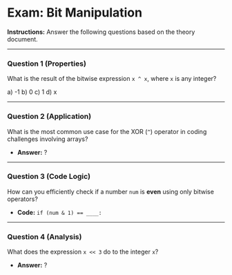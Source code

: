 
# Exam: Bit Manipulation

**Instructions:** Answer the following questions based on the theory document.

---

### Question 1 (Properties)

What is the result of the bitwise expression `x ^ x`, where `x` is any integer?

a) -1
b) 0
c) 1
d) x

---

### Question 2 (Application)

What is the most common use case for the XOR (`^`) operator in coding challenges involving arrays?

- **Answer:** ?

---

### Question 3 (Code Logic)

How can you efficiently check if a number `num` is **even** using only bitwise operators?

- **Code:** `if (num & 1) == ____:`

---

### Question 4 (Analysis)

What does the expression `x << 3` do to the integer `x`?

- **Answer:** ?

